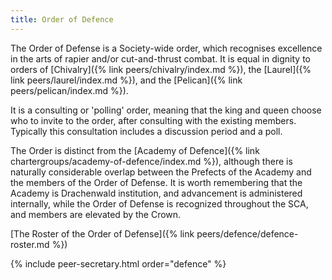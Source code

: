 ```yaml
---
title: Order of Defence
---
```


The Order of Defense is a Society-wide order, which recognises excellence in the arts of rapier and/or cut-and-thrust combat.  It is equal in dignity to orders of [Chivalry]({% link peers/chivalry/index.md %}), the [Laurel]({% link peers/laurel/index.md %}), and the [Pelican]({% link peers/pelican/index.md %}).

It is a consulting or 'polling' order, meaning that the king and queen choose who to invite to the order, after consulting with the existing members. Typically this consultation includes a discussion period and a poll. 

The Order is distinct from the [Academy of Defence]({% link chartergroups/academy-of-defence/index.md %}), although there is naturally considerable overlap between the Prefects of the Academy and the members of the Order of Defense.  It is worth remembering that the Academy is Drachenwald institution, and advancement is administered internally, while the Order of Defense is recognized throughout the SCA, and members are elevated by the Crown.

[The Roster of the Order of Defense]({% link peers/defence/defence-roster.md %})




{% include peer-secretary.html order="defence" %}